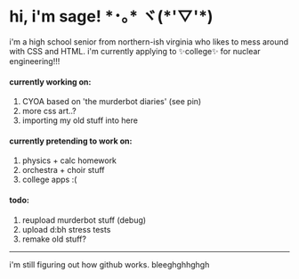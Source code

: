 <h1>hi, i'm sage! *･｡* ヾ(*'▽'*)</h1>

i'm a high school senior from northern-ish virginia who likes to mess around with CSS and HTML. i'm currently applying to ✨college✨ for nuclear engineering!!!

<h4>currently working on:</h4>
<ol>
  <li>CYOA based on 'the murderbot diaries' (see pin)</li>
  <li>more css art..?</li>
  <li>importing my old stuff into here</li>
</ol>

<h4>currently pretending to work on:</h4>
<ol>
  <li>physics + calc homework</li>
  <li>orchestra + choir stuff</li>
  <li>college apps :(</li>
</ol>

<h4>todo:</h4>
<ol>
  <li>reupload murderbot stuff (debug)</li>
  <li>upload d:bh stress tests</li>
  <li>remake old stuff?</li>
</ol>

<hr>

i'm still figuring out how github works. bleeghghhghgh
